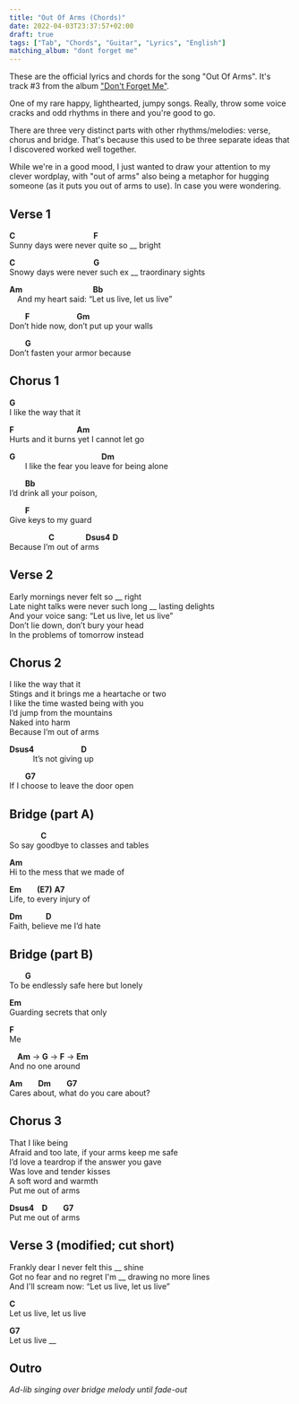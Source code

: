 ```yaml
---
title: "Out Of Arms (Chords)"
date: 2022-04-03T23:37:57+02:00
draft: true
tags: ["Tab", "Chords", "Guitar", "Lyrics", "English"]
matching_album: "dont forget me"
---
```


These are the official lyrics and chords for the song "Out Of Arms". It's track #3 from the album ["Don't Forget Me"](/albums/dont-forget-me).

One of my rare happy, lighthearted, jumpy songs. Really, throw some voice cracks and odd rhythms in there and you're good to go.

There are three very distinct parts with other rhythms/melodies: verse, chorus and bridge. That's because this used to be three separate ideas that I discovered worked well together.

While we're in a good mood, I just wanted to draw your attention to my clever wordplay, with "out of arms" also being a metaphor for hugging someone (as it puts you out of arms to use). In case you were wondering.

## Verse 1
**C**&emsp;&emsp;&emsp;&emsp;&emsp;&emsp;&emsp;&emsp;&emsp;&emsp;**F**  
Sunny days were never quite so __ bright

**C**&emsp;&emsp;&emsp;&emsp;&emsp;&emsp;&emsp;&emsp;&emsp;&emsp;**G**  
Snowy days were never such ex __ traordinary sights

**Am**&emsp;&emsp;&emsp;&emsp;&emsp;&emsp;&emsp;&emsp;&emsp;**Bb**  
&emsp;And my heart said: “Let us live, let us live”

&emsp;&emsp;**F**&emsp;&emsp;&emsp;&emsp;&emsp;&emsp;**Gm**  
Don’t hide now, don’t put up your walls

&emsp;&emsp;**G**  
Don’t fasten your armor because

## Chorus 1
**G**  
I like the way that it

**F**&emsp;&emsp;&emsp;&emsp;&emsp;&emsp;&emsp;&emsp;**Am**  
Hurts and it burns yet I cannot let go

**G**&emsp;&emsp;&emsp;&emsp;&emsp;&emsp;&emsp;&emsp;&emsp;&emsp;&emsp;**Dm**  
&emsp;&emsp;I like the fear you leave for being alone

&emsp;&emsp;**Bb**  
I’d drink all your poison,

&emsp;&emsp;**F**  
Give keys to my guard

&emsp;&emsp;&emsp;&emsp;&emsp;**C**&emsp;&emsp;&emsp;&emsp;**Dsus4** **D**  
Because I’m out of arms

## Verse 2
Early mornings never felt so __ right  
Late night talks were never such long __ lasting delights  
And your voice sang: “Let us live, let us live”  
Don’t lie down, don’t bury your head  
In the problems of tomorrow instead  

## Chorus 2
I like the way that it  
Stings and it brings me a heartache or two  
I like the time wasted being with you  
I’d jump from the mountains  
Naked into harm  
Because I’m out of arms  

**Dsus4**&emsp;&emsp;&emsp;&emsp;&emsp;&emsp;**D**  
&emsp;&emsp;&emsp;It’s not giving up

&emsp;&emsp;**G7**  
If I choose to leave the door open

## Bridge (part A)
&emsp;&emsp;&emsp;&emsp;**C**  
So say goodbye to classes and tables

**Am**  
Hi to the mess that we made of 

**Em**&emsp;&emsp;**(E7)** **A7**  
Life, to every injury of

**Dm**&emsp;&emsp;&emsp;**D**  
Faith, believe me I’d hate 

## Bridge (part B)
&emsp;&emsp;**G**  
To be endlessly safe here but lonely

**Em**  
Guarding secrets that only

**F**  
Me

&emsp;**Am** -> **G** -> **F** -> **Em**  
And no one around

**Am**&emsp;&emsp;**Dm**&emsp;&emsp;**G7**  
Cares about, what do you care about?

## Chorus 3
That I like being  
Afraid and too late, if your arms keep me safe  
I’d love a teardrop if the answer you gave  
Was love and tender kisses  
A soft word and warmth  
Put me out of arms

**Dsus4**&emsp;**D**&emsp;&emsp;**G7**  
Put me out of arms

## Verse 3 (modified; cut short)
Frankly dear I never felt this __ shine  
Got no fear and no regret I'm __ drawing no more lines  
And I'll scream now: “Let us live, let us live”  

**C**  
Let us live, let us live

**G7**  
Let us live __ 

## Outro
_Ad-lib singing over bridge melody until fade-out_


